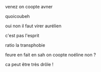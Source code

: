 venez on coopte avner

quoicoubeh

oui non il faut virer aurélien


c'est pas l'esprit



ratio la transphobie


feure en fait
en sah on coopte noéline non ? 


ca peut être très drôle !

